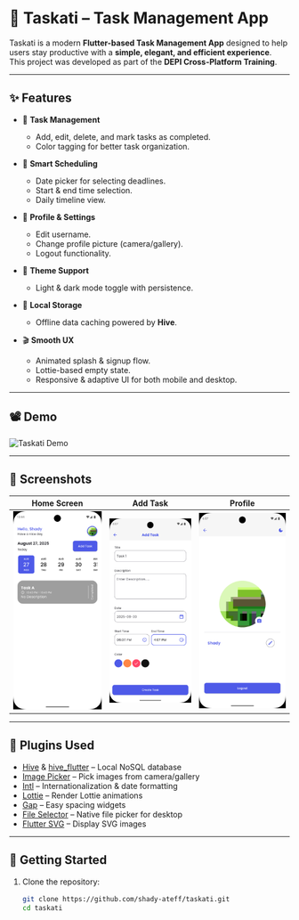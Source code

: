 # 📌 Taskati – Task Management App

Taskati is a modern **Flutter-based Task Management App** designed to help users stay productive with a **simple, elegant, and efficient experience**.  
This project was developed as part of the **DEPI Cross-Platform Training**.

---

## ✨ Features

- 📝 **Task Management**
  - Add, edit, delete, and mark tasks as completed.
  - Color tagging for better task organization.

- 📅 **Smart Scheduling**
  - Date picker for selecting deadlines.
  - Start & end time selection.
  - Daily timeline view.

- 👤 **Profile & Settings**
  - Edit username.
  - Change profile picture (camera/gallery).
  - Logout functionality.

- 🌙 **Theme Support**
  - Light & dark mode toggle with persistence.

- 💾 **Local Storage**
  - Offline data caching powered by **Hive**.

- 🎬 **Smooth UX**
  - Animated splash & signup flow.
  - Lottie-based empty state.
  - Responsive & adaptive UI for both mobile and desktop.

---

## 📽️ Demo

![Taskati Demo](screenshots/Taskati%20App.gif)

---

## 📸 Screenshots

| Home Screen | Add Task | Profile |
|---------------|-------------|----------|
| ![Splash](screenshots/home_light.png) | ![Home](screenshots/add_task.png) | ![Add Task](screenshots/profile.png) |

---

## 🔌 Plugins Used

- [Hive](https://pub.dev/packages/hive) & [hive_flutter](https://pub.dev/packages/hive_flutter) – Local NoSQL database
- [Image Picker](https://pub.dev/packages/image_picker) – Pick images from camera/gallery
- [Intl](https://pub.dev/packages/intl) – Internationalization & date formatting
- [Lottie](https://pub.dev/packages/lottie) – Render Lottie animations
- [Gap](https://pub.dev/packages/gap) – Easy spacing widgets
- [File Selector](https://pub.dev/packages/file_selector) – Native file picker for desktop
- [Flutter SVG](https://pub.dev/packages/flutter_svg) – Display SVG images

---

## 🚀 Getting Started

1. Clone the repository:
   ```bash
   git clone https://github.com/shady-ateff/taskati.git
   cd taskati
